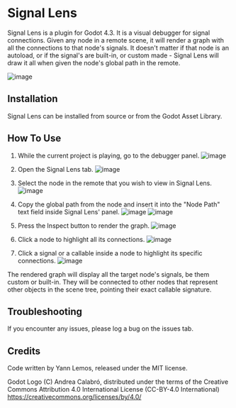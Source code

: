 # Signal Lens

Signal Lens is a plugin for Godot 4.3. It is a visual debugger for signal connections.
Given any node in a remote scene, it will render a graph with all the connections to that node's signals.
It doesn't matter if that node is an autoload, or if the signal's are built-in, or custom made - Signal Lens will draw it all when given the node's global path in the remote.

![image](https://github.com/user-attachments/assets/bbae89de-fcba-473f-9e30-98a1f064683b)

## Installation

Signal Lens can be installed from source or from the Godot Asset Library.

## How To Use

1. While the current project is playing, go to the debugger panel.
![image](https://github.com/user-attachments/assets/69ebe0c6-3410-45ef-8769-58735c3cb4a6)

3. Open the Signal Lens tab.
![image](https://github.com/user-attachments/assets/668c5d12-43b9-4a09-8a96-bb3c96e91041)

5. Select the node in the remote that you wish to view in Signal Lens.
![image](https://github.com/user-attachments/assets/22657f04-2f8f-43c1-849d-fca96a6ef91f)

7. Copy the global path from the node and insert it into the "Node Path" text field inside Signal Lens' panel.
![image](https://github.com/user-attachments/assets/36b8eb99-c73d-4dd7-9afb-4d06b9fbe5b0)
![image](https://github.com/user-attachments/assets/6d1bef20-b123-47f8-bd1f-bdb608046f86)

9. Press the Inspect button to render the graph.
![image](https://github.com/user-attachments/assets/252bce58-7387-45e1-8ae1-8013aed873ce)

10. Click a node to highlight all its connections.
![image](https://github.com/user-attachments/assets/2922f11b-19d2-4a1f-a338-d5ca0869a08c)

12. Click a signal or a callable inside a node to highlight its specific connections.
![image](https://github.com/user-attachments/assets/a6b5bc5a-4746-4b96-8991-71eb88a3f048)

The rendered graph will display all the target node's signals, be them custom or built-in. 
They will be connected to other nodes that represent other objects in the scene tree, pointing their exact callable signature.

## Troubleshooting

If you encounter any issues, please log a bug on the issues tab.

## Credits

Code written by Yann Lemos, released under the MIT license.

Godot Logo (C) Andrea Calabró, distributed under the terms of the Creative Commons Attribution 4.0 International License (CC-BY-4.0 International) <https://creativecommons.org/licenses/by/4.0/>
